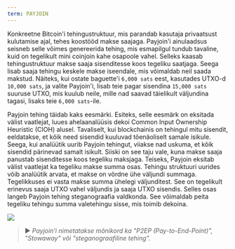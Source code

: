 ```yaml
---
term: PAYJOIN
---
```


Konkreetne Bitcoin'i tehingustruktuur, mis parandab kasutaja privaatsust kulutamise ajal, tehes koostööd makse saajaga. Payjoin'i ainulaadsus seisneb selle võimes genereerida tehing, mis esmapilgul tundub tavaline, kuid on tegelikult mini coinjoin kahe osapoole vahel. Selleks kaasab tehingustruktuur makse saaja sisenditesse koos tegeliku saatjaga. Seega lisab saaja tehingu keskele makse iseendale, mis võimaldab neil saada makstud. Näiteks, kui ostate baguette'i `6,000 sats` eest, kasutades UTXO-d `10,000 sats`, ja valite Payjoin'i, lisab teie pagar sisendina `15,000 sats` suuruse UTXO, mis kuulub neile, mille nad saavad täielikult väljundina tagasi, lisaks teie `6,000 sats`-ile.

Payjoin tehing täidab kaks eesmärki. Esiteks, selle eesmärk on eksitada välist vaatlejat, luues ahelaanalüüsis dekoi Common Input Ownership Heuristic (CIOH) alusel. Tavaliselt, kui blockchainis on tehingul mitu sisendit, eeldatakse, et kõik need sisendid kuuluvad tõenäoliselt samale isikule. Seega, kui analüütik uurib Payjoin tehingut, viiakse nad uskuma, et kõik sisendid pärinevad samalt isikult. Siiski on see taju vale, kuna makse saaja panustab sisenditesse koos tegeliku maksjaga. Teiseks, Payjoin eksitab välist vaatlejat ka tegeliku makse summa osas. Tehingu struktuuri uurides võib analüütik arvata, et makse on võrdne ühe väljundi summaga. Tegelikkuses ei vasta makse summa ühelegi väljunditest. See on tegelikult erinevus saaja UTXO vahel väljundis ja saaja UTXO sisendis. Selles osas langeb Payjoin tehing steganograafia valdkonda. See võimaldab peita tegeliku tehingu summa valetehingu sisse, mis toimib dekoina.

![](../../dictionnaire/assets/14.png)

> ► *Payjoin'i nimetatakse mõnikord ka "P2EP (Pay-to-End-Point)", "Stowaway" või "steganograafiline tehing".*